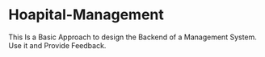 # Hoapital-Management
This Is a Basic Approach to design the Backend of a Management System.
Use it and Provide Feedback.
